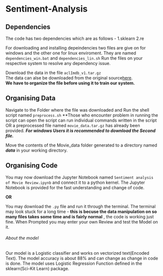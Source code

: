 # Sentiment-Analysis

## Dependencies
The code has two dependencies which are as follows - 
1.sklearn
2.re

For downloading and installing depeindencies two files are give on for windows and the other one for linux enviroment. They are named `dependencies_win.bat` and `dependencies_lin.sh`
Run the files on your respective system to resolve any dependency issue.


Download the data in the file `aclImdb_v1.tar.gz`<br>
The data can alse be downloaded from the original source<a href ="http://ai.stanford.edu/~amaas/data/sentiment/">here</a>.<br>
**We have to organize the file before using it to train our system.**

## Organising Data

Navigate to the Folder where the file was downloaded and Run the shell script named `preprocess.sh`
**Those who encounter problem in running the script can open the script can run individual commands written in the script OR a preprocessed file named `movie_data.tar.gz` has already been provided.
**_For windows Users it is recommended to download the Second file._**

Move the contents of the Movie_data folder generated to a directory named **_data_** in your working directory.

## Organising Code
You may now download the Jupyter Notebook named `Sentiment analysis of Movie Review.ipynb` and connect it to a python kernel.
The Jupyter Notebook is provided for the fast understanding and change of code.

**OR**

You may download the `.py` file and run it through the terminal.
The terminal may look stuck for a long time - **this is becuse the data manipulation on so many files takes some time and is fairly normal** , the code is working just fine.
When Prompted you may enter your own Review and test the Model on it.


###### About the model

Our model is a Logistic classifier and works on vectorized text(Encoded Text).
The model accuracy is about 88% and can change as change in code is done.
The model uses Logistic Regression Function defined in the sklearn(Sci-Kit Learn) package.
